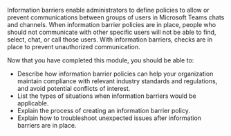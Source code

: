 Information barriers enable administrators to define policies to allow or prevent communications between groups of users in Microsoft Teams chats and channels. When information barrier policies are in place, people who should not communicate with other specific users will not be able to find, select, chat, or call those users. With information barriers, checks are in place to prevent unauthorized communication. 

Now that you have completed this module, you should be able to:

 - Describe how information barrier policies can help your organization maintain compliance with relevant industry standards and regulations, and avoid potential conflicts of interest.
  - List the types of situations when information barriers would be applicable.
  - Explain the process of creating an information barrier policy.
  - Explain how to troubleshoot unexpected issues after information barriers are in place.